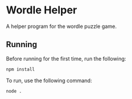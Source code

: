 # Wordle Helper
A helper program for the wordle puzzle game.

## Running
Before running for the first time, run the following:
```sh
npm install
```

To run, use the following command:
```sh
node .
```
